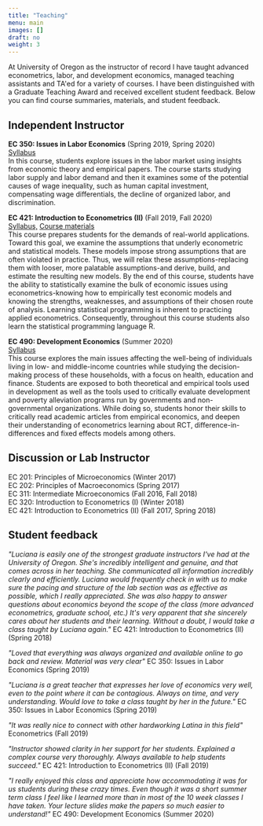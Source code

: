 ```yaml
---
title: "Teaching"
menu: main
images: [] 
draft: no
weight: 3
---
```


At University of Oregon as the instructor of record I have taught advanced econometrics, labor, and development economics, managed teaching assistants and TA'ed for a variety of courses. I have been distinguished with a Graduate Teaching Award and received excellent student feedback. Below you can find course summaries, materials, and student feedback.   


## Independent Instructor  


**EC 350: Issues in Labor Economics** (Spring 2019, Spring 2020)  
[Syllabus](Etcheverry_EC350_S20_Syllabus.pdf)  
In this course, students explore issues in the labor market using insights from economic theory and empirical papers. The course starts studying labor supply and labor demand and then it examines some of the potential causes of wage inequality, such as human capital investment, compensating wage differentials, the decline of organized labor, and discrimination.   
 
 
 
**EC 421: Introduction to Econometrics (II)** (Fall 2019, Fall 2020)  
[Syllabus,](Etcheverry_EC421_F19_Syllabus.pdf) [Course materials](https://github.com/LuEtcheverry/EC421F19)  
This course prepares students for the demands of real-world applications. Toward this goal, we examine the assumptions that underly econometric and statistical models. These models impose strong assumptions that are often violated in practice. Thus, we will relax these assumptions-replacing them with looser, more palatable assumptions-and derive, build, and estimate the resulting new models. By the end of this course, students have the ability to statistically examine the bulk of economic issues using econometrics-knowing how to empirically test economic models and knowing the strengths, weaknesses, and assumptions of their chosen route of analysis. Learning statistical programming is inherent to practicing applied econometrics. Consequently, throughout this course students also learn the statistical programming language R.



**EC 490: Development Economics** (Summer 2020)  
[Syllabus](Etcheverry_EC490_Syllabus_Su20.pdf)  
This course explores the main issues affecting the well-being of individuals living in low- and middle-income countries while studying the decision-making process of these households, with a focus on health, education and finance. Students are exposed to both theoretical and empirical tools used in development as well as the tools used to critically evaluate development and poverty alleviation programs run by governments and non-governmental organizations.
While doing so, students honor their skills to critically read academic articles from empirical economics, and deepen their understanding of econometrics learning about RCT, difference-in-differences and fixed effects models among others.



## Discussion or Lab Instructor

EC 201: Principles of Microeconomics (Winter 2017)  
EC 202: Principles of Macroeconomics (Spring 2017)  
EC 311: Intermediate Microeconomics (Fall 2016, Fall 2018)  
EC 320: Introduction to Econometrics (I) (Winter 2018)  
EC 421: Introduction to Econometrics (II) (Fall 2017, Spring 2018)  




## Student feedback 

*"Luciana is easily one of the strongest graduate instructors I've had at the University of Oregon. She's incredibly intelligent and genuine, and that comes across in her teaching. She communicated all information incredibly clearly and efficiently. Luciana would frequently check in with us to make sure the pacing and structure of the lab section was as effective as possible, which I really appreciated. She was also happy to answer questions about economics beyond the scope of the class (more advanced econometrics, graduate school, etc.) It's very apparent that she sincerely cares about her students and their learning. Without a doubt, I would take a class taught by Luciana again."* EC 421: Introduction to Econometrics (II) (Spring 2018)

*"Loved that everything was always organized and available online to go back and review. Material was very clear"* EC 350: Issues in Labor Economics (Spring 2019) 

*"Luciana is a great teacher that expresses her love of economics very well, even to the point where it can be contagious. Always on time, and very understanding. Would love to take a class taught by her in the future."* EC 350: Issues in Labor Economics (Spring 2019) 

*"It was really nice to connect with other hardworking Latina in this field"* Econometrics (Fall 2019)

*"Instructor showed clarity in her support for her students. Explained a complex course very thoroughly. Always available to help students succeed."* EC 421: Introduction to Econometrics (II) (Fall 2019)

*"I really enjoyed this class and appreciate how accommodating it was for us students during these crazy times. Even though it was a short summer term class I feel like I learned more than in most of the 10 week classes I have taken. Your lecture slides make the papers so much easier to understand!"* EC 490: Development Economics (Summer 2020)














